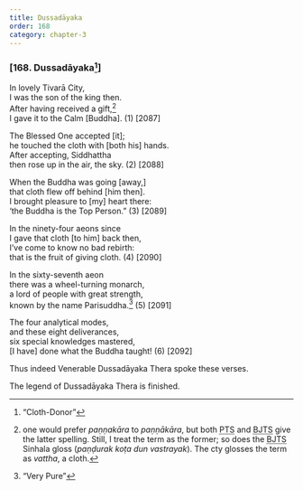 ```yaml
---
title: Dussadāyaka
order: 168
category: chapter-3
---
```


### \[168. Dussadāyaka[^1]\]

In lovely Tivarā City,  
I was the son of the king then.  
After having received a gift,[^2]  
I gave it to the Calm \[Buddha\]. (1) \[2087\]

The Blessed One accepted \[it\];  
he touched the cloth with \[both his\] hands.  
After accepting, Siddhattha  
then rose up in the air, the sky. (2) \[2088\]

When the Buddha was going \[away,\]  
that cloth flew off behind \[him then\].  
I brought pleasure to \[my\] heart there:  
‘the Buddha is the Top Person.” (3) \[2089\]

In the ninety-four aeons since  
I gave that cloth \[to him\] back then,  
I’ve come to know no bad rebirth:  
that is the fruit of giving cloth. (4) \[2090\]

In the sixty-seventh aeon  
there was a wheel-turning monarch,  
a lord of people with great strength,  
known by the name Parisuddha.[^3] (5) \[2091\]

The four analytical modes,  
and these eight deliverances,  
six special knowledges mastered,  
\[I have\] done what the Buddha taught! (6) \[2092\]

Thus indeed Venerable Dussadāyaka Thera spoke these verses.

The legend of Dussadāyaka Thera is finished.

[^1]: “Cloth-Donor”

[^2]: one would prefer *paṇṇakāra* to *paṇṇākāra*, but both <abbr title="Pali Text Society">PTS</abbr> and <abbr title="Buddha Jayanthi Tripitaka Series">BJTS</abbr> give the latter spelling. Still, I treat the term as the former; so does the <abbr title="Buddha Jayanthi Tripitaka Series">BJTS</abbr> Sinhala gloss (*paṇḍurak koṭa dun vastrayak*). The cty glosses the term as *vattha*, a cloth.

[^3]: “Very Pure”
